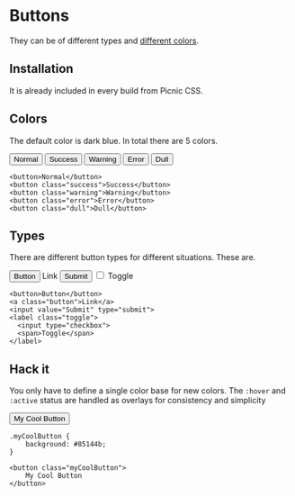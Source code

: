 <link rel='stylesheet' href='/plugins/button/style.css'>

# Buttons

They can be of different types and [different colors](http://clrs.cc/).


## Installation

It is already included in every build from Picnic CSS.



## Colors

The default color is dark blue. In total there are 5 colors.

<p>
<button>Normal</button>
<button class="success">Success</button>
<button class="warning">Warning</button>
<button class="error">Error</button>
<button class="dull">Dull</button>
</p>

    <button>Normal</button>
    <button class="success">Success</button>
    <button class="warning">Warning</button>
    <button class="error">Error</button>
    <button class="dull">Dull</button>



## Types

There are different button types for different situations. These are.

<p>
<button>Button</button>
<a class="button">Link</a>
<input value="Submit" type="submit">
<label class="toggle">
<input type="checkbox">
<span>Toggle</span>
</label>
</p>

    <button>Button</button>
    <a class="button">Link</a>
    <input value="Submit" type="submit">
    <label class="toggle">
      <input type="checkbox">
      <span>Toggle</span>
    </label>



## Hack it

You only have to define a single color base for new colors. The `:hover` and `:active` status are handled as overlays for consistency and simplicity

<button class="myCoolButton">
    My Cool Button
</button>

    .myCoolButton {
        background: #85144b;
    }
    
    <button class="myCoolButton">
        My Cool Button
    </button>




